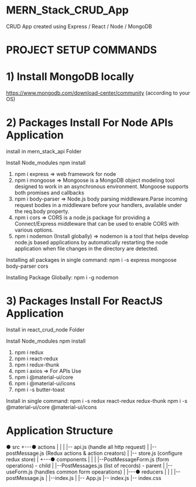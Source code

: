 # MERN_Stack_CRUD_App
CRUD App created using Express / React / Node / MongoDB

# PROJECT SETUP COMMANDS 

# 1) Install MongoDB locally

https://www.mongodb.com/download-center/community (according to your OS)

# 2) Packages Install For Node APIs Application

install in mern_stack_api Folder

Install Node_modules
npm install

1) npm i express => web framework for node
2) npm i mongoose => Mongoose is a MongoDB object modeling tool designed to work in an asynchronous environment. Mongoose supports both promises and callbacks
3) npm i body-parser => Node.js body parsing middleware.Parse incoming request bodies in a middleware before your handlers, available under the req.body property.
4) npm i cors => CORS is a node.js package for providing a Connect/Express middleware that can be used to enable CORS with various options.
5) npm i nodemon (Install globally) => nodemon is a tool that helps develop node.js based applications by automatically restarting the node application when file changes in the directory are detected.

Installing all packages in single command:
npm i -s express mongoose body-parser cors

Installing Package Globally:
npm i -g nodemon

# 3) Packages Install For ReactJS Application

Install in react_crud_node Folder

Install Node_modules
npm install

1) npm i redux
2) npm i react-redux 
3) npm i redux-thunk
4) npm i axios => For APIs Use
5) npm i @material-ui/core
6) npm i @material-ui/icons
7) npm i -s butter-toast

Install in single command:
npm i -s redux react-redux redux-thunk
npm i -s @material-ui/core @material-ui/icons

# Application Structure

● src
+---● actions
|   |
|   |-- api.js (handle all http request)
|   |-- postMessage.js (Redux actions & action creators) 
|   |-- store.js (configure redux store)
|
+---● components
|   |
|   |--PostMessageForm.js (form operations) - child
|   |--PostMessages.js  (list of records) - parent
|   |--useForm.js (handles common form opearations)
|
|---● reducers
|   |
|   |--postMessage.js
|   |--index.js
|
|-- App.js
|-- index.js
|-- index.css
